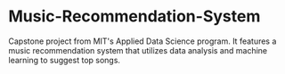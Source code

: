 # Music-Recommendation-System
Capstone project from MIT's Applied Data Science program. It features a music recommendation system that utilizes data analysis and machine learning to suggest top songs.
